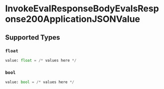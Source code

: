 # InvokeEvalResponseBodyEvalsResponse200ApplicationJSONValue


## Supported Types

### `float`

```python
value: float = /* values here */
```

### `bool`

```python
value: bool = /* values here */
```

